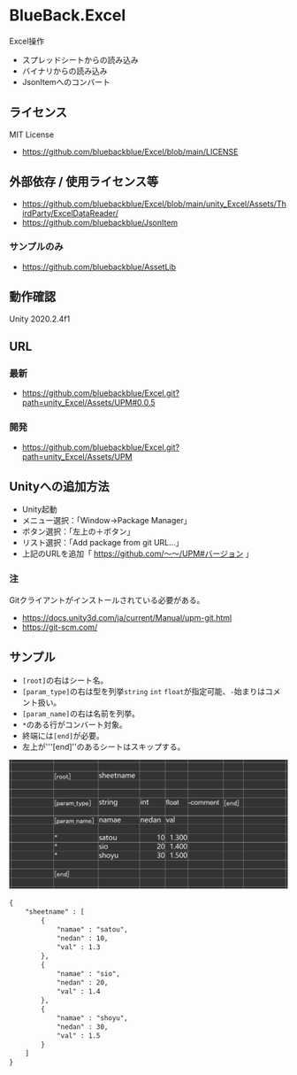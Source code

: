 # BlueBack.Excel
Excel操作
* スプレッドシートからの読み込み
* バイナリからの読み込み
* JsonItemへのコンバート

## ライセンス
MIT License
* https://github.com/bluebackblue/Excel/blob/main/LICENSE

## 外部依存 / 使用ライセンス等
* https://github.com/bluebackblue/Excel/blob/main/unity_Excel/Assets/ThirdParty/ExcelDataReader/
* https://github.com/bluebackblue/JsonItem

### サンプルのみ
* https://github.com/bluebackblue/AssetLib

## 動作確認
Unity 2020.2.4f1

## URL
### 最新
* https://github.com/bluebackblue/Excel.git?path=unity_Excel/Assets/UPM#0.0.5
### 開発
* https://github.com/bluebackblue/Excel.git?path=unity_Excel/Assets/UPM

## Unityへの追加方法
* Unity起動
* メニュー選択：「Window->Package Manager」
* ボタン選択：「左上の＋ボタン」
* リスト選択：「Add package from git URL...」
* 上記のURLを追加「 https://github.com/～～/UPM#バージョン 」

### 注
Gitクライアントがインストールされている必要がある。
* https://docs.unity3d.com/ja/current/Manual/upm-git.html
* https://git-scm.com/

## サンプル

* ```[root]```の右はシート名。
* ```[param_type]```の右は型を列挙```string``` ```int``` ```float```が指定可能、```-```始まりはコメント扱い。
* ```[param_name]```の右は名前を列挙。
* ```*```のある行がコンバート対象。
* 終端には```[end]```が必要。
* 左上が'''[end]''のあるシートはスキップする。

![Sample01](/sample00.png)

```
{
	"sheetname" : [
		{
			"namae" : "satou",
			"nedan" : 10,
			"val" : 1.3
		},
		{
			"namae" : "sio",
			"nedan" : 20,
			"val" : 1.4
		},
		{
			"namae" : "shoyu",
			"nedan" : 30,
			"val" : 1.5
		}
	]
}
```